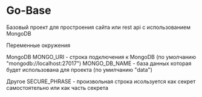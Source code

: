 # Go-Base

Базовый проект для простроения сайта или rest api с использованием MongoDB

Переменные окружения

MongoDB
MONGO_URI - строка подключения к MongoDB (по умолчанию "mongodb://localhost:27017")
MONGO_DB_NAME - база данных которая будет использована для проекта (по умилчанию "data")

Другое
SECURE_PHRASE - произвольная строка исользуется как секрет самостоятельно или как часть секрета